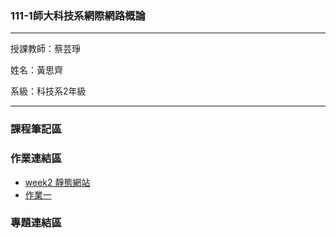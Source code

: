 ### 111-1師大科技系網際網路概論 ###
***
授課教師：蔡芸琤

姓名：黃思齊

系級：科技系2年級
***
### 課程筆記區 ###

### 作業連結區 ###
* [week2 靜態網站](https://41071134h.github.io/Web/mypage/)
* [作業一](https://youtu.be/RjIs2wUH5HU)

### 專題連結區 ###
